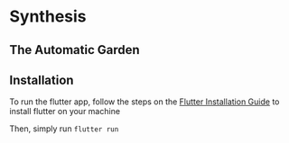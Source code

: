 # Synthesis
## The Automatic Garden

## Installation

To run the flutter app, follow the steps on the [Flutter Installation Guide](https://flutter.dev/docs/get-started/install) to install flutter on your machine

Then, simply run
`flutter run`